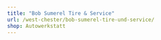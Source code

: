 ```yaml
---
title: "Bob Sumerel Tire & Service"
url: /west-chester/bob-sumerel-tire-und-service/
shop: Autowerkstatt
---
```

